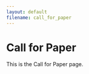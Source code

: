 ```yaml
---
layout: default
filename: call_for_paper
---
```


# Call for Paper

This is the Call for Paper page.